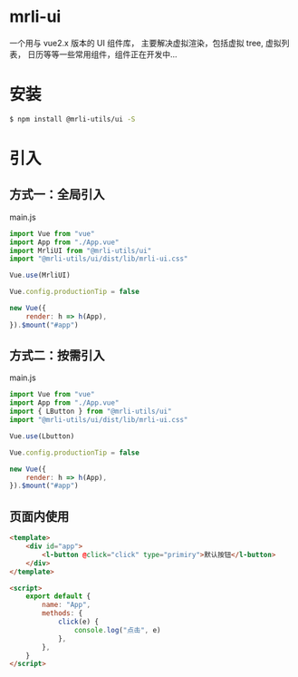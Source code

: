 # mrli-ui

一个用与 vue2.x 版本的 UI 组件库， 主要解决虚拟渲染，包括虚拟 tree, 虚拟列表， 日历等等一些常用组件，组件正在开发中...

# 安装

```bash
$ npm install @mrli-utils/ui -S
```

# 引入

## 方式一：全局引入

main.js

```js
import Vue from "vue"
import App from "./App.vue"
import MrliUI from "@mrli-utils/ui"
import "@mrli-utils/ui/dist/lib/mrli-ui.css"

Vue.use(MrliUI)

Vue.config.productionTip = false

new Vue({
    render: h => h(App),
}).$mount("#app")
```

## 方式二：按需引入

main.js

```js
import Vue from "vue"
import App from "./App.vue"
import { LButton } from "@mrli-utils/ui"
import "@mrli-utils/ui/dist/lib/mrli-ui.css"

Vue.use(Lbutton)

Vue.config.productionTip = false

new Vue({
    render: h => h(App),
}).$mount("#app")
```

## 页面内使用

```html
<template>
    <div id="app">
        <l-button @click="click" type="primiry">默认按钮</l-button>
    </div>
</template>

<script>
    export default {
        name: "App",
        methods: {
            click(e) {
                console.log("点击", e)
            },
        },
    }
</script>
```
